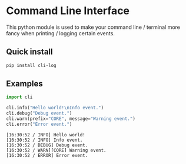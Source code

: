 # Command Line Interface

This python module is used to make your command line / terminal more fancy when printing / logging certain events.

## Quick install

```bash
pip install cli-log
```

## Examples

```python
import cli

cli.info("Hello world!\nInfo event.")
cli.debug("Debug event.")
cli.warn(prefix="CORE", message="Warning event.")
cli.error("Error event.")
```

```log
[16:30:52 / INFO] Hello world!
[16:30:52 / INFO] Info event.
[16:30:52 / DEBUG] Debug event.
[16:30:52 / WARN][CORE] Warning event.
[16:30:52 / ERROR] Error event.
```
